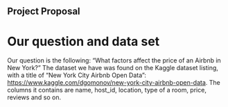 ## Project Proposal

# Our question and data set
  Our question is the following: “What factors affect the price of an Airbnb in New York?” The dataset we have was found on the Kaggle dataset listing, with a title of “New York City Airbnb Open Data”: https://www.kaggle.com/dgomonov/new-york-city-airbnb-open-data. The columns it contains are name, host_id, location, type of a room, price, reviews and so on. 
